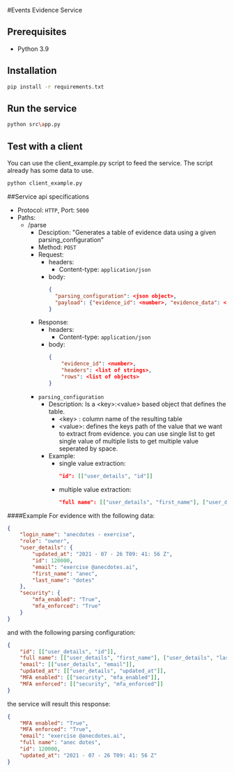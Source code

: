 #Events Evidence Service

## Prerequisites
- Python 3.9
## Installation
```bash
pip install -r requirements.txt
```

## Run the service
```bash
python src\app.py
```

## Test with a client
You can use the client_example.py script to feed the service.
The script already has some data to use.

```bash
python client_example.py
```
##Service api specifications
- Protocol: ```HTTP```, Port: ```5000```
- Paths:
    - /parse
        - Desciption: "Generates a table of evidence data using a given parsing_configuration"
        - Method: ```POST```
        - Request:
            - headers:
                - Content-type: ```application/json```
            - body:
                ```json
                {
                  "parsing_configuration": <json object>,
                  "payload": {"evidence_id": <number>, "evidence_data": <list of json objects>}
                }
                ```
        - Response:
            - headers:
                - Content-type: ```application/json```
            - body:
                ```json
                {
                    "evidence_id": <number>,
                    "headers": <list of strings>,
                    "rows": <list of objects>
                }
                ```
        - ```parsing_configuration```
            - Description: Is a \<key\>:\<value\> based object that defines the table.
                - \<key\> : column name of the resulting table
                - \<value\>: defines the keys path of the value that we want to extract from evidence. you can use single list to get single value of multiple lists to get multiple value seperated by space.
            - Example:
                - single value extraction:
                    ```json
                    "id": [["user_details", "id"]]
                    ```
                - multiple value extraction:
                    ```json
                    "full name": [["user_details", "first_name"], ["user_details", "last_name"]]
                    ```
                
####Example
For evidence with the following data:
```json
{
    "login_name": "anecdotes - exercise",
    "role": "owner",
    "user_details": {
        "updated_at": "2021 - 07 - 26 T09: 41: 56 Z",
        "id": 120000,
        "email": "exercise @anecdotes.ai",
        "first_name": "anec",
        "last_name": "dotes"
    },
    "security": {
        "mfa_enabled": "True",
        "mfa_enforced": "True"
    }
}
```
and with the following parsing configuration:
```json
{
    "id": [["user_details", "id"]],
    "full name": [["user_details", "first_name"], ["user_details", "last_name"]],
    "email": [["user_details", "email"]],
    "updated_at": [["user_details", "updated_at"]],
    "MFA enabled": [["security", "mfa_enabled"]],
    "MFA enforced": [["security", "mfa_enforced"]]
}
```
the service will result this response:
```json
{
    "MFA enabled": "True",
    "MFA enforced": "True",
    "email": "exercise @anecdotes.ai",
    "full name": "anec dotes",
    "id": 120000,
    "updated_at": "2021 - 07 - 26 T09: 41: 56 Z"
}
```
